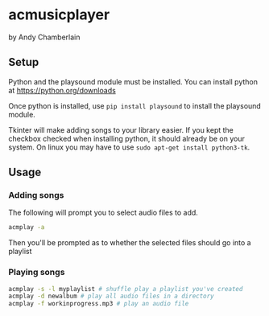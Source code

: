 # acmusicplayer

by Andy Chamberlain

## Setup

Python and the playsound module must be installed. You can install python at https://python.org/downloads

Once python is installed, use `pip install playsound` to install the playsound module.

Tkinter will make adding songs to your library easier. If you kept the checkbox checked when installing python, it should already be on your system. On linux you may have to use `sudo apt-get install python3-tk`.


## Usage

### Adding songs

The following will prompt you to select audio files to add.

```sh
acmplay -a
```

Then you'll be prompted as to whether the selected files should go into a playlist

### Playing songs

```sh
acmplay -s -l myplaylist # shuffle play a playlist you've created
acmplay -d newalbum # play all audio files in a directory
acmplay -f workinprogress.mp3 # play an audio file
```